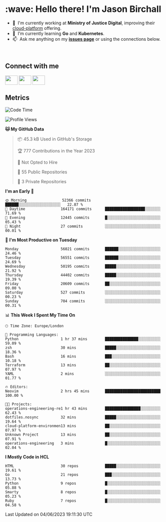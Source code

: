 <h1 align="left" id="jason-title">:wave: Hello there! I'm Jason Birchall</h1>

- :office: &nbsp;I'm currently working at **Ministry of Justice Digital**, improving their [cloud-platform](https://github.com/ministryofjustice/cloud-platform) offering.
- :seedling: &nbsp;I’m currently learning **Go** and **Kubernetes**.
- :mailbox: &nbsp;Ask me anything on my **[issues page]** or using the connections below.


<br>

<h2>Connect with me</h2>
<p>
<a href="https://twitter.com/jsonBirchall" target="blank"><img align="center" src="https://cdn.jsdelivr.net/npm/simple-icons@3.0.1/icons/twitter.svg" alt="" height="30" width="40" /></a>
<a href="https://keybase.io/json0" target="blank"><img align="center" src="https://cdn.jsdelivr.net/npm/simple-icons@3.0.1/icons/keybase.svg" alt="" height="30" width="40" /></a>
<a href="https://www.reddit.com/user/kakorate" target="blank"><img align="center" src="https://cdn.jsdelivr.net/npm/simple-icons@3.0.1/icons/reddit.svg" alt="" height="30" width="40" /></a>
</p>

<h2>Metrics</h2>

<!--START_SECTION:waka-->
![Code Time](http://img.shields.io/badge/Code%20Time-1%2C072%20hrs%208%20mins-blue)

![Profile Views](http://img.shields.io/badge/Profile%20Views-0-blue)

**🐱 My GitHub Data** 

> 📦 45.3 kB Used in GitHub's Storage 
 > 
> 🏆 777 Contributions in the Year 2023
 > 
> 🚫 Not Opted to Hire
 > 
> 📜 55 Public Repositories 
 > 
> 🔑 3 Private Repositories 
 > 
**I'm an Early 🐤** 

```text
🌞 Morning                52366 commits       ██████░░░░░░░░░░░░░░░░░░░   22.87 % 
🌆 Daytime                164171 commits      ██████████████████░░░░░░░   71.69 % 
🌃 Evening                12445 commits       █░░░░░░░░░░░░░░░░░░░░░░░░   05.43 % 
🌙 Night                  27 commits          ░░░░░░░░░░░░░░░░░░░░░░░░░   00.01 % 
```
📅 **I'm Most Productive on Tuesday** 

```text
Monday                   56021 commits       ██████░░░░░░░░░░░░░░░░░░░   24.46 % 
Tuesday                  56551 commits       ██████░░░░░░░░░░░░░░░░░░░   24.69 % 
Wednesday                50195 commits       █████░░░░░░░░░░░░░░░░░░░░   21.92 % 
Thursday                 44402 commits       █████░░░░░░░░░░░░░░░░░░░░   19.39 % 
Friday                   20609 commits       ██░░░░░░░░░░░░░░░░░░░░░░░   09.00 % 
Saturday                 527 commits         ░░░░░░░░░░░░░░░░░░░░░░░░░   00.23 % 
Sunday                   704 commits         ░░░░░░░░░░░░░░░░░░░░░░░░░   00.31 % 
```


📊 **This Week I Spent My Time On** 

```text
🕑︎ Time Zone: Europe/London

💬 Programming Languages: 
Python                   1 hr 37 mins        ███████████████░░░░░░░░░░   59.09 % 
zsh                      30 mins             █████░░░░░░░░░░░░░░░░░░░░   18.36 % 
Bash                     16 mins             ███░░░░░░░░░░░░░░░░░░░░░░   10.18 % 
Terraform                13 mins             ██░░░░░░░░░░░░░░░░░░░░░░░   07.97 % 
YAML                     2 mins              ░░░░░░░░░░░░░░░░░░░░░░░░░   01.77 % 

🔥 Editors: 
Neovim                   2 hrs 45 mins       █████████████████████████   100.00 % 

🐱‍💻 Projects: 
operations-engineering-re1 hr 43 mins        ████████████████░░░░░░░░░   62.43 % 
dotfiles.nosync          32 mins             █████░░░░░░░░░░░░░░░░░░░░   19.64 % 
cloud-platform-environmen13 mins             ██░░░░░░░░░░░░░░░░░░░░░░░   07.97 % 
Unknown Project          13 mins             ██░░░░░░░░░░░░░░░░░░░░░░░   07.91 % 
operations-engineering   3 mins              █░░░░░░░░░░░░░░░░░░░░░░░░   02.04 % 
```

**I Mostly Code in HCL** 

```text
HTML                     30 repos            █████░░░░░░░░░░░░░░░░░░░░   19.61 % 
Go                       21 repos            ███░░░░░░░░░░░░░░░░░░░░░░   13.73 % 
Python                   9 repos             █░░░░░░░░░░░░░░░░░░░░░░░░   05.88 % 
Smarty                   8 repos             █░░░░░░░░░░░░░░░░░░░░░░░░   05.23 % 
Ruby                     7 repos             █░░░░░░░░░░░░░░░░░░░░░░░░   04.58 % 
```




 Last Updated on 04/06/2023 19:11:30 UTC
<!--END_SECTION:waka-->

<!-- links -->

[issues page]: https://github.com/jasonBirchall/jasonBirchall/issues "jasonBirchall/issues"
